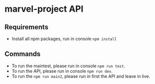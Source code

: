 # marvel-project API 

## Requirements

* Install all npm packages, run in console `npm install`

## Commands

* To run the maintest, please run in console `npm run test`.
* To run the API, please run in console `npm run dev`.
* To run the `npm run main2`, please run in first the API and leave in live.